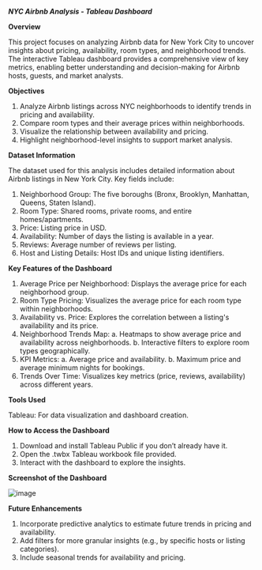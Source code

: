 _**NYC Airbnb Analysis - Tableau Dashboard**_

**Overview**

This project focuses on analyzing Airbnb data for New York City to uncover insights about pricing, availability, room types, and neighborhood trends. The interactive Tableau dashboard provides a comprehensive view of key metrics, enabling better understanding and decision-making for Airbnb hosts, guests, and market analysts.

**Objectives**

1. Analyze Airbnb listings across NYC neighborhoods to identify trends in pricing and availability.
2. Compare room types and their average prices within neighborhoods.
3. Visualize the relationship between availability and pricing.
4. Highlight neighborhood-level insights to support market analysis.

**Dataset Information**

The dataset used for this analysis includes detailed information about Airbnb listings in New York City. Key fields include:
  1. Neighborhood Group: The five boroughs (Bronx, Brooklyn, Manhattan, Queens, Staten Island).
  2. Room Type: Shared rooms, private rooms, and entire homes/apartments.
  3. Price: Listing price in USD.
  4. Availability: Number of days the listing is available in a year.
  5. Reviews: Average number of reviews per listing.
  6. Host and Listing Details: Host IDs and unique listing identifiers.

**Key Features of the Dashboard**

1. Average Price per Neighborhood: Displays the average price for each neighborhood group.
2. Room Type Pricing: Visualizes the average price for each room type within neighborhoods.
3. Availability vs. Price: Explores the correlation between a listing's availability and its price.
4. Neighborhood Trends Map:
    a. Heatmaps to show average price and availability across neighborhoods.
    b. Interactive filters to explore room types geographically.
5. KPI Metrics:
    a. Average price and availability.
    b. Maximum price and average minimum nights for bookings.
6. Trends Over Time: Visualizes key metrics (price, reviews, availability) across different years.

**Tools Used**

Tableau: For data visualization and dashboard creation.

**How to Access the Dashboard**

1. Download and install Tableau Public if you don’t already have it.
2. Open the .twbx Tableau workbook file provided.
3. Interact with the dashboard to explore the insights.

**Screenshot of the Dashboard**

![image](https://github.com/user-attachments/assets/a56a86bc-208d-47b0-ad32-5b6749c0685c)

**Future Enhancements**

1. Incorporate predictive analytics to estimate future trends in pricing and availability.
2. Add filters for more granular insights (e.g., by specific hosts or listing categories).
3. Include seasonal trends for availability and pricing.
